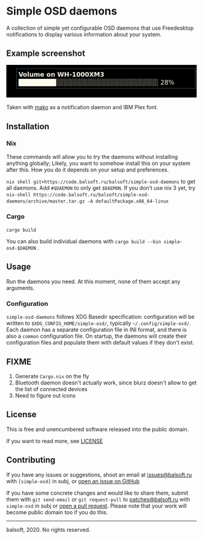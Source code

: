 # Simple OSD daemons

A collection of simple yet configurable OSD daemons that use Freedesktop notifications to display various information about your system.

## Example screenshot

![](./assets/pulseaudio.png)

Taken with [mako](https://github.com/emersion/mako) as a notification daemon and IBM Plex font.

## Installation

### Nix

These commands will allow you to try the daemons without installing anything globally; Likely, you want to somehow install this on your system after this. How you do it depends on your setup and preferences.

`nix shell git+https://code.balsoft.ru/balsoft/simple-osd-daemons` to get all daemons. Add `#$DAEMON` to only get `$DAEMON`. If you don't use nix 3 yet, try `nix-shell https://code.balsoft.ru/balsoft/simple-osd-daemons/archive/master.tar.gz -A defaultPackage.x86_64-linux`

### Cargo

`cargo build`

You can also build individual daemons with `cargo build --bin simple-osd-$DAEMON` .

## Usage

Run the daemons you need. At this moment, none of them accept any arguments.

### Configuration

`simple-osd-daemons` follows XDG Basedir specification: configuration will be written to `$XDG_CONFIG_HOME/simple-osd/`, typically `~/.config/simple-osd/`. Each daemon has a separate configuration file in INI format, and there is also a `common` configuration file. On startup, the daemons will create their configuration files and populate them with default values if they don't exist.

## FIXME

1. Generate `Cargo.nix` on the fly
2. Bluetooth daemon doesn't actually work, since blurz doesn't allow to get the list of connected devices
3. Need to figure out icons

## License

This is free and unencumbered software released into the public domain.

If you want to read more, see [LICENSE](./LICENSE)

## Contributing

If you have any issues or suggestions, shoot an email at <issues@balsoft.ru> with `[simple-osd]` in subj, or [open an issue on GitHub](https://github.com/balsoft/simple-osd-daemons/issues/new)

If you have some concrete changes and would like to share them, submit them with `git send-email` or `git request-pull` to <patches@balsoft.ru> with `simple-osd` in subj or [open a pull request](https://github.com/balsoft/simple-osd-daemons/pulls). Please note that your work will become public domain too if you do this.

***

balsoft, 2020. No rights reserved.
